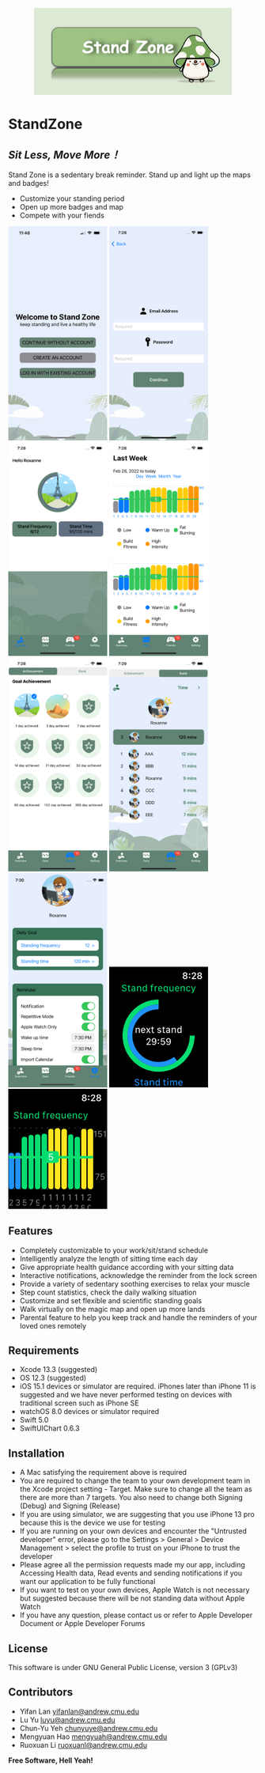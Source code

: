 <!--# Stand Zone-->
<!--## _Sit Less, Move More!_-->

<p align="center">
 <img src="https://github.com/lanskyfan/StandZone/blob/main/ScreenShot/StandZone.png" alt="stand-zone" width="400" />
</p>

# StandZone
## _Sit Less, Move More！_

Stand Zone is a sedentary break reminder. Stand up and light up the maps and badges!
 - Customize your standing period
 - Open up more badges and map
 - Compete with your fiends

<p align="row">
<img src= "https://github.com/lanskyfan/StandZone/blob/main/ScreenShot/screen1.png" width="200" >
<img src= "https://github.com/lanskyfan/StandZone/blob/main/ScreenShot/screen2.png" width="200" >
<img src= "https://github.com/lanskyfan/StandZone/blob/main/ScreenShot/screen3.png" width="200" >
<img src= "https://github.com/lanskyfan/StandZone/blob/main/ScreenShot/screen4.png" width="200" >
<img src= "https://github.com/lanskyfan/StandZone/blob/main/ScreenShot/screen5.png" width="200" >
<img src= "https://github.com/lanskyfan/StandZone/blob/main/ScreenShot/screen6.png" width="200" >
<img src= "https://github.com/lanskyfan/StandZone/blob/main/ScreenShot/screen7.png" width="200" >
<img src= "https://github.com/lanskyfan/StandZone/blob/main/ScreenShot/watch1.png" width="200" >
<img src= "https://github.com/lanskyfan/StandZone/blob/main/ScreenShot/watch2.png" width="200" >
</p>

## Features
- Completely customizable to your work/sit/stand schedule
- Intelligently analyze the length of sitting time each day
- Give appropriate health guidance according with your sitting data
- Interactive notifications, acknowledge the reminder from the lock screen
- Provide a variety of sedentary soothing exercises to relax your muscle
- Step count statistics, check the daily walking situation
- Customize and set flexible and scientific standing goals
- Walk virtually on the magic map and open up more lands
- Parental feature to help you keep track and handle the reminders of your loved ones remotely

## Requirements
 - Xcode 13.3 (suggested)
 - OS 12.3 (suggested)
 - iOS 15.1 devices or simulator are required. iPhones later than iPhone 11 is suggested and we have never performed testing on devices with traditional screen such as iPhone SE
 - watchOS 8.0 devices or simulator required
 - Swift 5.0
 - SwiftUIChart 0.6.3

## Installation
 - A Mac satisfying the requirement above is required
 - You are required to change the team to your own development team in the Xcode project setting - Target. Make sure to change all the team as there are more than 7 targets. You also need to change both Signing (Debug) and Signing (Release)
 - If you are using simulator, we are suggesting that you use iPhone 13 pro because this is the device we use for testing
 - If you are running on your own devices and encounter the "Untrusted developer" error, please go to the Settings > General > Device Management > select the profile to trust on your iPhone to trust the developer
 - Please agree all the permission requests made my our app, including Accessing Health data, Read events and sending notifications if you want our application to be fully functional
 - If you want to test on your own devices, Apple Watch is not necessary but suggested because there will be not standing data without Apple Watch
 - If you have any question, please contact us or refer to Apple Developer Document or Apple Developer Forums
## License
This software is under GNU General Public License, version 3 (GPLv3) 
## Contributors
- Yifan Lan   yifanlan@andrew.cmu.edu
- Lu Yu       luyu@andrew.cmu.edu
- Chun-Yu Yeh chunyuye@andrew.cmu.edu
- Mengyuan Hao mengyuah@andrew.cmu.edu
- Ruoxuan Li ruoxuanl@andrew.cmu.edu
  
**Free Software, Hell Yeah!**